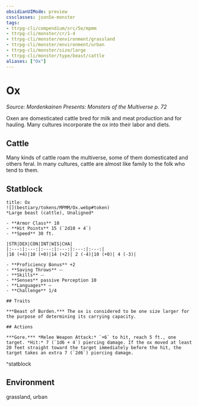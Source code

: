 ```yaml
---
obsidianUIMode: preview
cssclasses: json5e-monster
tags:
- ttrpg-cli/compendium/src/5e/mpmm
- ttrpg-cli/monster/cr/1-4
- ttrpg-cli/monster/environment/grassland
- ttrpg-cli/monster/environment/urban
- ttrpg-cli/monster/size/large
- ttrpg-cli/monster/type/beast/cattle
aliases: ["Ox"]
---
```

# Ox
*Source: Mordenkainen Presents: Monsters of the Multiverse p. 72*  

Oxen are domesticated cattle bred for milk and meat production and for hauling. Many cultures incorporate the ox into their labor and diets.

## Cattle

Many kinds of cattle roam the multiverse, some of them domesticated and others feral. In many cultures, cattle are almost like family to the folk who tend to them.

## Statblock

```ad-statblock
title: Ox
![](bestiary/tokens/MPMM/Ox.webp#token)
*Large beast (cattle), Unaligned*

- **Armor Class** 10
- **Hit Points** 15 (`2d10 + 4`)
- **Speed** 30 ft.

|STR|DEX|CON|INT|WIS|CHA|
|:---:|:---:|:---:|:---:|:---:|:---:|
|18 (+4)|10 (+0)|14 (+2)| 2 (-4)|10 (+0)| 4 (-3)|

- **Proficiency Bonus** +2
- **Saving Throws** ⏤
- **Skills** ⏤
- **Senses** passive Perception 10
- **Languages** —
- **Challenge** 1/4

## Traits

***Beast of Burden.*** The ox is considered to be one size larger for the purpose of determining its carrying capacity.

## Actions

***Gore.*** *Melee Weapon Attack:* `+6` to hit, reach 5 ft., one target. *Hit:* 7 (`1d6 + 4`) piercing damage. If the ox moved at least 20 feet straight toward the target immediately before the hit, the target takes an extra 7 (`2d6`) piercing damage.
```
^statblock

## Environment

grassland, urban